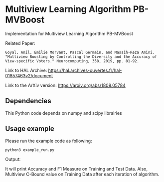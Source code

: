 Multiview Learning Algorithm PB-MVBoost
========================================

Implementation for Multiview Learning Algorithm PB-MVBoost

Related Paper:
```
Goyal, Anil, Emilie Morvant, Pascal Germain, and Massih-Reza Amini. 
"Multiview Boosting by Controlling the Diversity and the Accuracy of View-specific Voters." Neurocomputing, 358, 2019, pp. 81-92.
```

Link to HAL Archive:
https://hal.archives-ouvertes.fr/hal-01857463v2/document

Link to the ArXiv version:
https://arxiv.org/abs/1808.05784

## Dependencies

This Python code depends on numpy and scipy librairies


## Usage example
Please run the example code as following:
```
python3 example_run.py
```

Output:

It will print Accuracy and F1 Measure on Training and Test Data. Also, Multiview C-Bound value on
Training Data after each iteration of algorithm.

